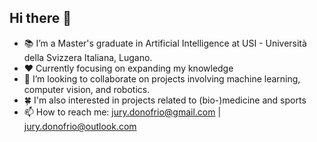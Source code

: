 ## Hi there 👋

<!-- **JuryAndrea/JuryAndrea** is a ✨ _special_ ✨ repository because its `README.md` (this file) appears on your GitHub profile. -->

- 📚 I’m a Master's graduate in Artificial Intelligence at USI - Università della Svizzera Italiana, Lugano.
- ♥️ Currently focusing on expanding my knowledge
- 👯 I’m looking to collaborate on projects involving machine learning, computer vision, and robotics.
- 🍀 I'm also interested in projects related to (bio-)medicine and sports 
- 📫 How to reach me: jury.donofrio@gmail.com | jury.donofrio@outlook.com
